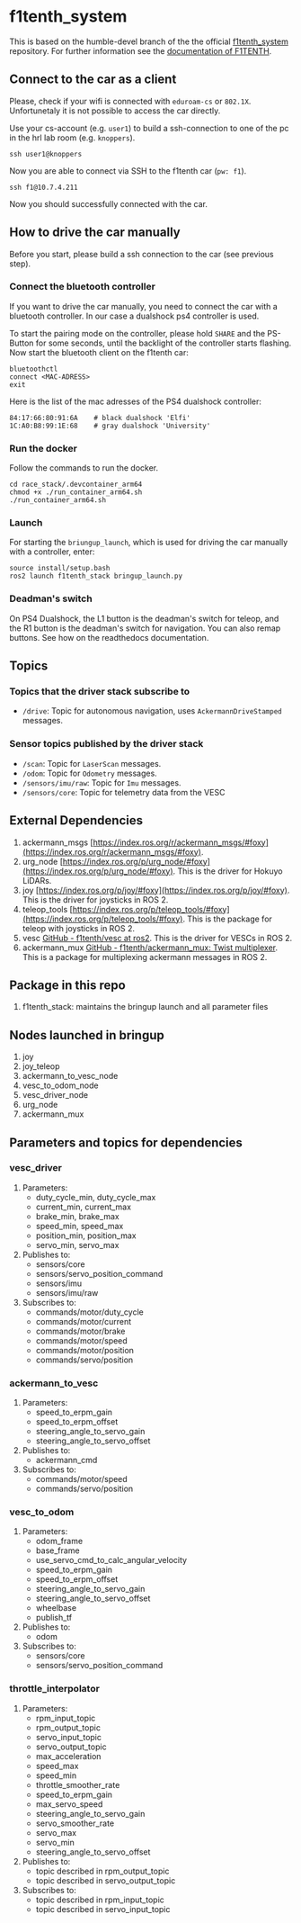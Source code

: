 # f1tenth_system

This is based on the humble-devel branch of the the official [f1tenth_system](https://github.com/f1tenth/f1tenth_system.git) repository. For further information see the [documentation of F1TENTH](https://f1tenth.readthedocs.io/en/foxy_test/getting_started/firmware/index.html).

## Connect to the car as a client

Please, check if your wifi is connected with `eduroam-cs` or `802.1X`. Unfortunetaly it is not possible to access the car directly. 

Use your cs-account (e.g. `user1`) to build a ssh-connection to one of the pc in the hrl lab room (e.g. `knoppers`).
```
ssh user1@knoppers
```

Now you are able to connect via SSH to the f1tenth car (`pw: f1`). 
```
ssh f1@10.7.4.211
```

Now you should successfully connected with the car. 

## How to drive the car manually

Before you start, please build a ssh connection to the car (see previous step).

### Connect the bluetooth controller
If you want to drive the car manually, you need to connect the car with a bluetooth controller. In our case a dualshock ps4 controller is used. 

To start the pairing mode on the controller, please hold `SHARE` and the PS-Button for some seconds, until the backlight of the controller starts flashing. Now start the bluetooth client on the f1tenth car:

```
bluetoothctl
connect <MAC-ADRESS>
exit
```

Here is the list of the mac adresses of the PS4 dualshock controller:

```
84:17:66:80:91:6A    # black dualshock 'Elfi'
1C:A0:B8:99:1E:68    # gray dualshock 'University'
```

### Run the docker

Follow the commands to run the docker. 

```
cd race_stack/.devcontainer_arm64
chmod +x ./run_container_arm64.sh
./run_container_arm64.sh
```

### Launch
For starting the `briungup_launch`, which is used for driving the car manually with a controller, enter:
```
source install/setup.bash
ros2 launch f1tenth_stack bringup_launch.py
```

### Deadman's switch
On PS4 Dualshock, the L1 button is the deadman's switch for teleop, and the R1 button is the deadman's switch for navigation. You can also remap buttons. See how on the readthedocs documentation.

## Topics

### Topics that the driver stack subscribe to
- `/drive`: Topic for autonomous navigation, uses `AckermannDriveStamped` messages.

### Sensor topics published by the driver stack
- `/scan`: Topic for `LaserScan` messages.
- `/odom`: Topic for `Odometry` messages.
- `/sensors/imu/raw`: Topic for `Imu` messages.
- `/sensors/core`: Topic for telemetry data from the VESC

## External Dependencies

1. ackermann_msgs [https://index.ros.org/r/ackermann_msgs/#foxy](https://index.ros.org/r/ackermann_msgs/#foxy).
2. urg_node [https://index.ros.org/p/urg_node/#foxy](https://index.ros.org/p/urg_node/#foxy). This is the driver for Hokuyo LiDARs.
3. joy [https://index.ros.org/p/joy/#foxy](https://index.ros.org/p/joy/#foxy). This is the driver for joysticks in ROS 2.
4. teleop_tools  [https://index.ros.org/p/teleop_tools/#foxy](https://index.ros.org/p/teleop_tools/#foxy). This is the package for teleop with joysticks in ROS 2.
5. vesc [GitHub - f1tenth/vesc at ros2](https://github.com/f1tenth/vesc/tree/ros2). This is the driver for VESCs in ROS 2.
6. ackermann_mux [GitHub - f1tenth/ackermann_mux: Twist multiplexer](https://github.com/f1tenth/ackermann_mux). This is a package for multiplexing ackermann messages in ROS 2.

## Package in this repo

1. f1tenth_stack: maintains the bringup launch and all parameter files

## Nodes launched in bringup

1. joy
2. joy_teleop
3. ackermann_to_vesc_node
4. vesc_to_odom_node
5. vesc_driver_node
6. urg_node
7. ackermann_mux

## Parameters and topics for dependencies

### vesc_driver

1. Parameters:
   - duty_cycle_min, duty_cycle_max
   - current_min, current_max
   - brake_min, brake_max
   - speed_min, speed_max
   - position_min, position_max
   - servo_min, servo_max
2. Publishes to:
   - sensors/core
   - sensors/servo_position_command
   - sensors/imu
   - sensors/imu/raw
3. Subscribes to:
   - commands/motor/duty_cycle
   - commands/motor/current
   - commands/motor/brake
   - commands/motor/speed
   - commands/motor/position
   - commands/servo/position

### ackermann_to_vesc

1. Parameters:
   - speed_to_erpm_gain
   - speed_to_erpm_offset
   - steering_angle_to_servo_gain
   - steering_angle_to_servo_offset
2. Publishes to:
   - ackermann_cmd
3. Subscribes to:
   - commands/motor/speed
   - commands/servo/position

### vesc_to_odom

1. Parameters:
   - odom_frame
   - base_frame
   - use_servo_cmd_to_calc_angular_velocity
   - speed_to_erpm_gain
   - speed_to_erpm_offset
   - steering_angle_to_servo_gain
   - steering_angle_to_servo_offset
   - wheelbase
   - publish_tf
2. Publishes to:
   - odom
3. Subscribes to:
   - sensors/core
   - sensors/servo_position_command

### throttle_interpolator

1. Parameters:
   - rpm_input_topic
   - rpm_output_topic
   - servo_input_topic
   - servo_output_topic
   - max_acceleration
   - speed_max
   - speed_min
   - throttle_smoother_rate
   - speed_to_erpm_gain
   - max_servo_speed
   - steering_angle_to_servo_gain
   - servo_smoother_rate
   - servo_max
   - servo_min
   - steering_angle_to_servo_offset
2. Publishes to:
   - topic described in rpm_output_topic
   - topic described in servo_output_topic
3. Subscribes to:
   - topic described in rpm_input_topic
   - topic described in servo_input_topic
